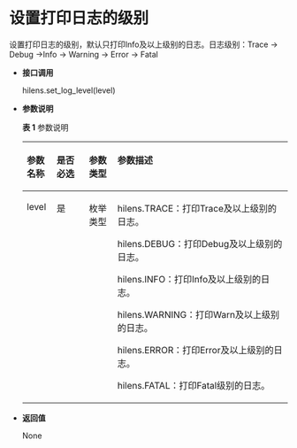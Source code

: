 # 设置打印日志的级别<a name="hilens_05_0047"></a>

设置打印日志的级别，默认只打印Info及以上级别的日志。日志级别：Trace -\> Debug -\>Info -\> Warning -\> Error -\> Fatal

-   **接口调用**

    hilens.set\_log\_level\(level\)

-   **参数说明**

    **表 1**  参数说明

    <a name="zh-cn_topic_0174991595_t3506db653c7042d68fd09a8013443788"></a>
    <table><thead align="left"><tr id="zh-cn_topic_0174991595_rc23858989d644c66b4ffac7a0f590e7c"><th class="cellrowborder" valign="top" width="11.21%" id="mcps1.2.5.1.1"><p id="zh-cn_topic_0174991595_ae79189bc02fe4db696be52d67d690a23"><a name="zh-cn_topic_0174991595_ae79189bc02fe4db696be52d67d690a23"></a><a name="zh-cn_topic_0174991595_ae79189bc02fe4db696be52d67d690a23"></a><strong id="zh-cn_topic_0174991595_ac3c2ecef67f745c2ad214094e4dde4e9"><a name="zh-cn_topic_0174991595_ac3c2ecef67f745c2ad214094e4dde4e9"></a><a name="zh-cn_topic_0174991595_ac3c2ecef67f745c2ad214094e4dde4e9"></a>参数名称</strong></p>
    </th>
    <th class="cellrowborder" valign="top" width="12.23%" id="mcps1.2.5.1.2"><p id="p17818334194518"><a name="p17818334194518"></a><a name="p17818334194518"></a><strong id="b52971253194511"><a name="b52971253194511"></a><a name="b52971253194511"></a>是否必选</strong></p>
    </th>
    <th class="cellrowborder" valign="top" width="10.7%" id="mcps1.2.5.1.3"><p id="p3613113413456"><a name="p3613113413456"></a><a name="p3613113413456"></a><strong id="b6919115018457"><a name="b6919115018457"></a><a name="b6919115018457"></a>参数类型</strong></p>
    </th>
    <th class="cellrowborder" valign="top" width="65.86%" id="mcps1.2.5.1.4"><p id="zh-cn_topic_0174991595_a336f5190a8064693931373d0fe2731d8"><a name="zh-cn_topic_0174991595_a336f5190a8064693931373d0fe2731d8"></a><a name="zh-cn_topic_0174991595_a336f5190a8064693931373d0fe2731d8"></a><strong id="zh-cn_topic_0174991595_a5f6f7d581be545a4979759e8f4602bd6"><a name="zh-cn_topic_0174991595_a5f6f7d581be545a4979759e8f4602bd6"></a><a name="zh-cn_topic_0174991595_a5f6f7d581be545a4979759e8f4602bd6"></a>参数描述</strong></p>
    </th>
    </tr>
    </thead>
    <tbody><tr id="zh-cn_topic_0174991595_row11380191721316"><td class="cellrowborder" valign="top" width="11.21%" headers="mcps1.2.5.1.1 "><p id="zh-cn_topic_0174991595_p638141741310"><a name="zh-cn_topic_0174991595_p638141741310"></a><a name="zh-cn_topic_0174991595_p638141741310"></a>level</p>
    </td>
    <td class="cellrowborder" valign="top" width="12.23%" headers="mcps1.2.5.1.2 "><p id="p381815342455"><a name="p381815342455"></a><a name="p381815342455"></a>是</p>
    </td>
    <td class="cellrowborder" valign="top" width="10.7%" headers="mcps1.2.5.1.3 "><p id="p161363434514"><a name="p161363434514"></a><a name="p161363434514"></a>枚举类型</p>
    </td>
    <td class="cellrowborder" valign="top" width="65.86%" headers="mcps1.2.5.1.4 "><p id="p1439833124616"><a name="p1439833124616"></a><a name="p1439833124616"></a>hilens.TRACE：打印Trace及以上级别的日志。</p>
    <p id="p2319164410468"><a name="p2319164410468"></a><a name="p2319164410468"></a>hilens.DEBUG：打印Debug及以上级别的日志。</p>
    <p id="p141521852174613"><a name="p141521852174613"></a><a name="p141521852174613"></a>hilens.INFO：打印Info及以上级别的日志。</p>
    <p id="p15171162111478"><a name="p15171162111478"></a><a name="p15171162111478"></a>hilens.WARNING：打印Warn及以上级别的日志。</p>
    <p id="p1691222654714"><a name="p1691222654714"></a><a name="p1691222654714"></a>hilens.ERROR：打印Error及以上级别的日志。</p>
    <p id="zh-cn_topic_0174991595_p3765132681314"><a name="zh-cn_topic_0174991595_p3765132681314"></a><a name="zh-cn_topic_0174991595_p3765132681314"></a>hilens.FATAL：打印Fatal级别的日志。</p>
    </td>
    </tr>
    </tbody>
    </table>

-   **返回值**

    None


